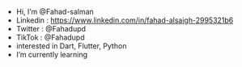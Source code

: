 -  Hi, I’m @Fahad-salman
-  Linkedin : https://www.linkedin.com/in/fahad-alsaigh-2995321b6
-  Twitter : @Fahadupd
-  TikTok : @Fahadupd
-  interested in Dart, Flutter, Python 
-  I’m currently learning
<!-- -  Working on two apps under construction -->
<!-- -  The first application is commercial -->
<!-- -  The second application is education -->

 <!---
- 💞️ I’m looking to collaborate on ...
- 📫 How to reach me ...
--->

<!---
Fahad-salman/Fahad-salman is a ✨ special ✨ repository because its `README.md` (this file) appears on your GitHub profile.
You can click the Preview link to take a look at your changes.
--->
